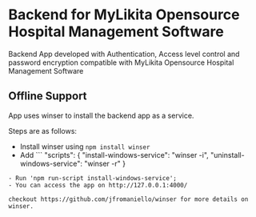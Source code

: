 # Backend for MyLikita Opensource Hospital Management Software

Backend App developed with Authentication, Access level control and password encryption
compatible with MyLikita Opensource Hospital Management Software

## Offline Support
App uses winser to install the backend app as a service.

Steps are as follows:
- Install winser using ```npm install winser```
- Add ```
    "scripts": {
    "install-windows-service": "winser -i",
    "uninstall-windows-service": "winser -r"
  }
``` to your script package.json file;
- Run 'npm run-script install-windows-service';
- You can access the app on http://127.0.0.1:4000/

checkout https://github.com/jfromaniello/winser for more details on winser.

